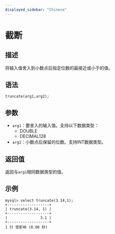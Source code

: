 ```yaml
---
displayed_sidebar: "Chinese"
---
```


# 截断

## 描述

将输入值舍入到小数点后指定位数的最接近或小于的值。

## 语法

```Shell
truncate(arg1,arg2);
```

## 参数

- `arg1`：要舍入的输入值。支持以下数据类型：
  - DOUBLE
  - DECIMAL128
- `arg2`：小数点后保留的位数。支持INT数据类型。

## 返回值

返回与`arg1`相同数据类型的值。

## 示例

```Plain
mysql> select truncate(3.14,1);
+-------------------+
| truncate(3.14, 1) |
+-------------------+
|               3.1 |
+-------------------+
1 行 受影响 (0.00 秒)
```